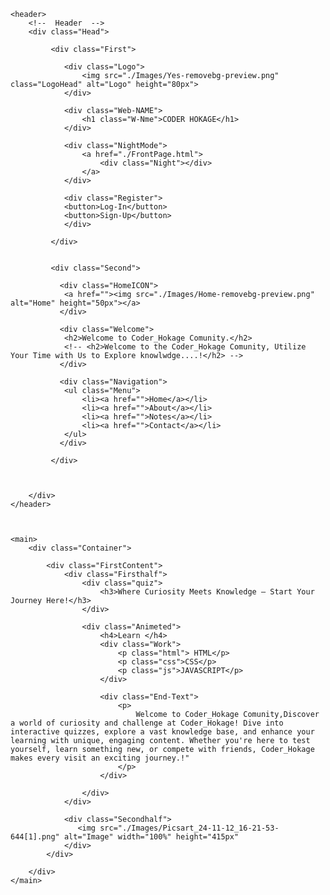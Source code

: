 <!DOCTYPE html>
<html lang="en">
<head>
    <meta charset="UTF-8">
    <meta name="viewport" content="width=device-width, initial-scale=1.0">
    <title>Document</title>
    <link rel="stylesheet" href="./FrontPage.css">
</head>
<body>

    <header>
        <!--  Header  -->
        <div class="Head"> 

             <div class="First">

                <div class="Logo">
                    <img src="./Images/Yes-removebg-preview.png" class="LogoHead" alt="Logo" height="80px">
                </div>

                <div class="Web-NAME">
                    <h1 class="W-Nme">CODER HOKAGE</h1>
                </div>

                <div class="NightMode">
                    <a href="./FrontPage.html">
                        <div class="Night"></div>
                    </a>
                </div>

                <div class="Register">
                <button>Log-In</button>
                <button>Sign-Up</button>
                </div>

             </div>


             <div class="Second">

               <div class="HomeICON">
                <a href=""><img src="./Images/Home-removebg-preview.png" alt="Home" height="50px"></a>
               </div>

               <div class="Welcome">
                <h2>Welcome to Coder_Hokage Comunity.</h2>
                <!-- <h2>Welcome to the Coder_Hokage Comunity, Utilize Your Time with Us to Explore knowlwdge....!</h2> -->
               </div>

               <div class="Navigation">
                <ul class="Menu">
                    <li><a href="">Home</a></li>
                    <li><a href="">About</a></li>
                    <li><a href="">Notes</a></li>
                    <li><a href="">Contact</a></li>
                </ul>
               </div>

             </div>


             
        </div>
    </header>



    <main>
        <div class="Container">

            <div class="FirstContent">
                <div class="Firsthalf">
                    <div class="quiz">
                        <h3>Where Curiosity Meets Knowledge – Start Your Journey Here!</h3>
                    </div>

                    <div class="Animeted">
                        <h4>Learn </h4> 
                        <div class="Work">
                            <p class="html"> HTML</p>
                            <p class="css">CSS</p>
                            <p class="js">JAVASCRIPT</p>
                        </div>

                        <div class="End-Text">
                            <p>
                                Welcome to Coder_Hokage Comunity,Discover a world of curiosity and challenge at Coder_Hokage! Dive into interactive quizzes, explore a vast knowledge base, and enhance your learning with unique, engaging content. Whether you're here to test yourself, learn something new, or compete with friends, Coder_Hokage makes every visit an exciting journey.!"
                            </p>
                        </div>

                    </div>
                </div>

                <div class="Secondhalf">
                   <img src="./Images/Picsart_24-11-12_16-21-53-644[1].png" alt="Image" width="100%" height="415px"
                </div>
            </div>
            
        </div>
    </main>
    
</body>
</html>

